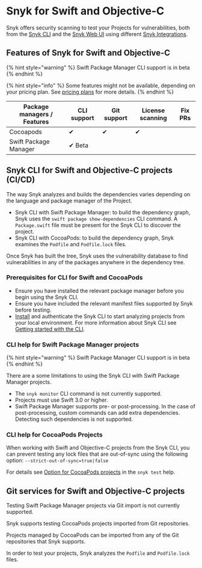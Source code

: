 # Snyk for Swift and Objective-C

Snyk offers security scanning to test your Projects for vulnerabilities, both from the [Snyk CLI](../../../snyk-cli/) and the [Snyk Web UI](../../../getting-started/quickstart/create-a-snyk-account/snyk-web-ui.md) using different [Snyk Integrations](../../../integrations/).

## Features of Snyk for Swift and Objective-C

{% hint style="warning" %}
Swift Package Manager CLI support  is in beta
{% endhint %}

{% hint style="info" %}
Some features might not be available, depending on your pricing plan. See [pricing plans](https://snyk.io/plans/) for more details.
{% endhint %}

| Package managers / Features | CLI support | Git support | License scanning | Fix PRs |
| --------------------------- | ----------- | ----------- | ---------------- | ------- |
| Cocoapods                   | ✔︎          | ✔︎          | ✔︎               |         |
| Swift Package Manager       | ✔︎ Beta     |             |                  |         |

## Snyk CLI for Swift and Objective-C projects (CI/CD)

The way Snyk analyzes and builds the dependencies varies depending on the language and package manager of the Project.

* Snyk CLI with Swift Package Manager: to build the dependency graph, Snyk uses the `swift package show-dependencies` CLI command. A `Package.swift` file must be present for the Snyk CLI to discover the project.
* Snyk CLI with CocoaPods: to build the dependency graph, Snyk examines the `Podfile` and `Podfile.lock` files.

Once Snyk has built the tree, Snyk uses the vulnerability database to find vulnerabilities in any of the packages anywhere in the dependency tree.

### **Prerequisites for CLI for Swift and CocoaPods**

* Ensure you have installed the relevant package manager before you begin using the Snyk CLI.
* Ensure you have included the relevant manifest files supported by Snyk before testing.
* [Install](../../../snyk-cli/install-the-snyk-cli.md) and authenticate the Snyk CLI to start analyzing projects from your local environment. For more information about Snyk CLI see [Getting started with the CLI](../../../snyk-cli/getting-started-with-the-cli.md).

### CLI help for Swift Package Manager projects

{% hint style="warning" %}
Swift Package Manager CLI support is in beta
{% endhint %}

There are a some limitations to using the Snyk CLI with Swift Package Manager projects.

* The `snyk monitor` CLI command is not currently supported.
* Projects must use Swift 3.0 or higher.&#x20;
* Swift Package Manager supports pre- or post-processing. In the case of post-processing, custom commands can add extra dependencies. Detecting such dependencies is not supported.

### **CLI help for CocoaPods Projects**

When working with Swift and Objective-C projects from the Snyk CLI, you can prevent testing any lock files that are out-of-sync using the following option: `--strict-out-of-sync=true|false`

For details see [Option for CocoaPods projects](https://docs.snyk.io/snyk-cli/commands/test#option-for-cocoapods-projects) in the `snyk test` help.

## Git services for Swift and Objective-C projects

Testing Swift Package Manager projects via Git import is not currently supported.

Snyk supports testing CocoaPods projects imported from Git repositories.

Projects managed by CocoaPods can be imported from any of the Git repositories that Snyk  supports.&#x20;

In order to test your projects, Snyk analyzes the `Podfile` and `Podfile.lock` files.
